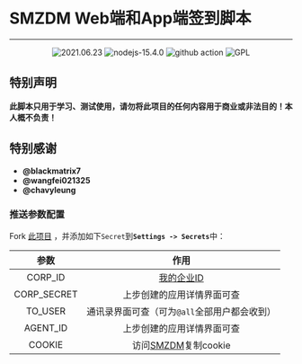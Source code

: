 # SMZDM Web端和App端签到脚本   

---
<p style="text-align: center">
    <img src="https://img.shields.io/badge/create-2021.04.20-brightgreen" alt="2021.06.23"/>
    <img src="https://img.shields.io/badge/nodejs-15.4.0-red" alt="nodejs-15.4.0"/>
    <img src="https://img.shields.io/badge/github%20-workflow-orange" alt="github action"/>
    <img src="https://img.shields.io/badge/License-GPL-yellow" alt="GPL"/>
</p>


## 特别声明
<b>此脚本只用于学习、测试使用，请勿将此项目的任何内容用于商业或非法目的！本人概不负责！</b>

## 特别感谢
- <b>@blackmatrix7</b>
- <b>@wangfei021325</b>
- <b>@chavyleung</b>

### 推送参数配置

Fork [此项目](https://github.com/xiaokexiang/smzdm) ，并添加如下`Secret`到<b>`Settings -> Secrets`</b>中：

|    参数     |                             作用                             |
| :---------: | :----------------------------------------------------------: |
|   CORP_ID   | <a href='https://work.weixin.qq.com/wework_admin/frame#profile'>我的企业ID</a> |
| CORP_SECRET |                  上步创建的应用详情界面可查                  |
|   TO_USER   |         通讯录界面可查（可为`@all`全部用户都会收到）         |
|  AGENT_ID   |                  上步创建的应用详情界面可查                  |
|  COOKIE   |                  访问<a href="https://www.smzdm.com/">SMZDM</a>复制cookie                  |
